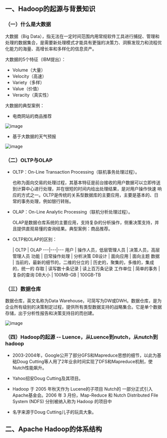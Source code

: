 ## 一、Hadoop的起源与背景知识

### （一）什么是大数据

大数据（Big Data），指无法在一定时间范围内用常规软件工具进行捕捉、管理和处理的数据集合，是需要新处理模式才能具有更强的决策力、洞察发现力和流程优化能力的海量、高增长率和多样化的信息资产。

大数据的5个特征（IBM提出）：

* Volume（大量）
* Velocity（高速）
* Variety（多样）
* Value（价值）
* Veracity（真实性）

大数据的典型案例：

* 电商网站的商品推荐

![image](https://github.com/MrQuJL/hadoop-guide/blob/master/01-大数据框架概述与大数据背景知识/imgs/product.png)

* 基于大数据的天气预报

![image](https://github.com/MrQuJL/hadoop-guide/blob/master/01-大数据框架概述与大数据背景知识/imgs/weather.png)

### （二）OLTP与OLAP

* OLTP：On-Line Transaction Processing（联机事务处理过程）。

	也称为面向交易的处理过程，其基本特征是前台接收的用户数据可以立即传送到计算中心进行处理，并在很短的时间内给出处理结果，是对用户操作快速	响应的方式之一。OLTP是传统的关系型数据库的主要应用，主要是基本的、日常的事务处理，例如银行转账。

* OLAP：On-Line Analytic Processing（联机分析处理过程）。

	OLAP是数据仓库系统的主要应用，支持复杂的分析操作，侧重决策支持，并且提供直观易懂的查询结果。典型案例：商品推荐。


* OLTP和OLAP的区别：

	 | OLTP | OLAP
	---|---|---
	用户 | 操作人员，低层管理人员 | 决策人员，高层管理人员
	功能 | 日常操作处理 | 分析决策
	DB设计 | 面向应用 | 面向主题
	数据 | 当前的，最新的细节的，二维的分立的 | 历史的，聚集的，多维的，集成的，统一的
	存取 | 读写数十条记录 | 读上百万条记录
	工作单位 | 简单的事务 | 复杂的查询
	DB大小 | 100MB-GB | 100GB-TB

### （三）数据仓库

数据仓库，英文名称为Data Warehouse，可简写为DW或DWH。数据仓库，是为企业所有级别的决策制定过程，提供所有类型数据支持的战略集合。它是单个数据存储，出于分析性报告和决策支持目的而创建。

![image](https://github.com/MrQuJL/hadoop-guide/blob/master/01-大数据框架概述与大数据背景知识/imgs/datawarehouse.png)

### （四）Hadoop的起源 -- Luence，从Luence到nutch，从nutch到hadoop

* 2003-2004年，Google公开了部分GFS和Mapreduce思想的细节，以此为基础Doug Cutting等人用了2年业余时间实现了DFS和Mapreduce机制，使Nutch性能飙升。

* Yahoo招安Doug Cutting及其项目。

* Hadoop 于 2005 年秋天作为 Lucene的子项目 Nutch的 一部分正式引入Apache基金会。2006 年 3 月份，Map-Reduce 和 Nutch Distributed File System (NDFS) 分别被纳入称为 Hadoop 的项目中

* 名字来源于Doug Cutting儿子的玩具大象。

## 二、Apache Hadoop的体系结构










